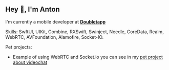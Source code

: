 ## Hey 👋, I'm Anton
I'm currently a mobile developer at <strong><a href="https://doubletapp.ai/">Doubletapp</a></strong>

Skills: SwftUI, UIKit, Combine, RXSwift, Swinject, Needle, CoreData, Realm, WebRTC, AVFoundation, Alamofire, Socket-IO.

Pet projects:
- Example of using WebRTC and Socket.io you can see in my [pet project about videochat](https://github.com/lerolli/WebRTC-iOS)
